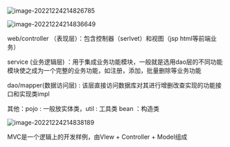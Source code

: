 ![image-20221224214826785](C:\Users\17377\AppData\Roaming\Typora\typora-user-images\image-20221224214826785.png)

![image-20221224214836649](C:\Users\17377\AppData\Roaming\Typora\typora-user-images\image-20221224214836649.png)

web/controller （表现层）：包含控制器（serlvet）和视图（jsp html等前端业务）

service (业务逻辑层) ：用于集成业务功能模块，一般就是选用dao层的不同功能模块使之成为一个完整的业务功能，如注册，添加，批量删除等业务功能

dao/mapper(数据访问层) : 该层直接访问数据库对其进行增删改查实现的功能接口和实现类impl

其他：pojo : 一般放实体类，util : 工具类 bean ：构造类

![image-20221224214838189](C:\Users\17377\AppData\Roaming\Typora\typora-user-images\image-20221224214838189.png)

MVC是一个逻辑上的开发样例，由VIew + Controller + Model组成 